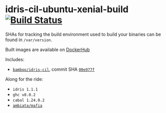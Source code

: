 # idris-cil-ubuntu-xenial-build [![Build Status](https://img.shields.io/travis/irreverent-pixel-feats/idris-cil-ubuntu-xenial-build.svg?style=flat)](https://travis-ci.org/irreverent-pixel-feats/idris-cil-ubuntu-xenial-build)

SHAs for tracking the build environment used to build your binaries can be found in
`/var/version`.

Built images are available on [DockerHub](https://hub.docker.com/r/irreverentpixelfeats/idris-cil-build/)

Includes:

- [`bamboo/idris-cil`](https://github.com/bamboo/idris-cil), commit SHA [`00e977f`](https://github.com/bamboo/idris-cil/commit/00e977f7619041c6fa4b927d3ca0fd0ab397d9af)

Along for the ride:

- `idris 1.1.1`
- `ghc v8.0.2`
- `cabal 1.24.0.2`
- [`ambiata/mafia`](https://github.com/ambiata/mafia)
